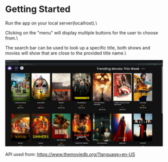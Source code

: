 # Getting Started
Run the app on your local server(localhost).\

Clicking on the "menu" will display multiple buttons for the user to choose from.\

The search bar can be used to look up a specific title, both shows and movies will show that are close to the provided title name.\

![Screen shot of the movie app displaying the trending movies at the time this image was taken.](./images/movieappscreenshot.png)

API used from: https://www.themoviedb.org/?language=en-US

